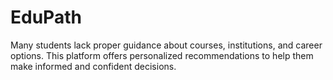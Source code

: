 # EduPath
Many students lack proper guidance about courses, institutions, and career options. This platform offers personalized recommendations to help them make informed and confident decisions.
